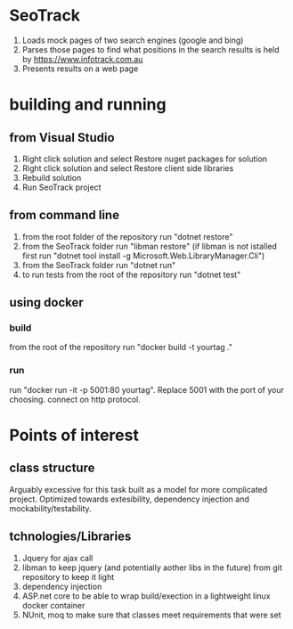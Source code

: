 # SeoTrack

1. Loads mock pages of two search engines (google and bing)
2. Parses those pages to find what positions in the search results is held by https://www.infotrack.com.au
3. Presents results on a web page

# building and running
## from Visual Studio
1. Right click solution and select Restore nuget packages for solution
2. Right click solution and select Restore client side libraries
3. Rebuild solution
4. Run SeoTrack project

## from command line
1. from the root folder of the repository run "dotnet restore"
2. from the SeoTrack folder run "libman restore" (if libman is not istalled first run "dotnet tool install -g Microsoft.Web.LibraryManager.Cli")
3. from the SeoTrack folder run "dotnet run"
4. to run tests from the root of the repository run "dotnet test"

## using docker
### build
from the root of the repository run "docker build -t yourtag ."
### run
run "docker run -it -p 5001:80 yourtag". Replace 5001 with the port of your choosing. connect on http protocol.

# Points of interest

## class structure
Arguably excessive for this task built as a model for more complicated project. Optimized towards extesibility, dependency injection and mockability/testability.

## tchnologies/Libraries
1. Jquery for ajax call
2. libman to keep jquery (and potentially aother libs in the future) from git repository to keep it light
3. dependency injection
4. ASP.net core to be able to wrap build/exection in a lightweight linux docker container
5. NUnit, moq to make sure that classes meet requirements that were set


